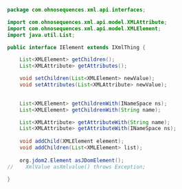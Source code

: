 
```java
package com.ohnosequences.xml.api.interfaces;

import com.ohnosequences.xml.api.model.XMLAttribute;
import com.ohnosequences.xml.api.model.XMLElement;
import java.util.List;

public interface IElement extends IXmlThing {

    List<XMLElement> getChildren();
    List<XMLAttribute> getAttributes();

    void setChildren(List<XMLElement> newValue);
    void setAttributes(List<XMLAttribute> newValue);

    
    List<XMLElement> getChildrenWith(INameSpace ns);
    List<XMLElement> getChildrenWith(String name);

    List<XMLAttribute> getAttributeWith(String name);
    List<XMLAttribute> getAttributeWith(INameSpace ns);
    
    void addChild(XMLElement element);
    void addChildren(List<XMLElement> list);
    
    org.jdom2.Element asJDomElement();
//    XmlValue asXmlvalue() throws Exception;
	
}

```




[main/java/com/ohnosequences/BioinfoUtil.java]: ../../../BioinfoUtil.java.md
[main/java/com/ohnosequences/util/BitOperations.java]: ../../../util/BitOperations.java.md
[main/java/com/ohnosequences/util/blast/BlastExporter.java]: ../../../util/blast/BlastExporter.java.md
[main/java/com/ohnosequences/util/blast/BlastSubset.java]: ../../../util/blast/BlastSubset.java.md
[main/java/com/ohnosequences/util/CodonUtil.java]: ../../../util/CodonUtil.java.md
[main/java/com/ohnosequences/util/Entry.java]: ../../../util/Entry.java.md
[main/java/com/ohnosequences/util/Executable.java]: ../../../util/Executable.java.md
[main/java/com/ohnosequences/util/ExecuteFromFile.java]: ../../../util/ExecuteFromFile.java.md
[main/java/com/ohnosequences/util/fasta/FastaSubSeq.java]: ../../../util/fasta/FastaSubSeq.java.md
[main/java/com/ohnosequences/util/fasta/FastaUtil.java]: ../../../util/fasta/FastaUtil.java.md
[main/java/com/ohnosequences/util/fasta/MultifastaSelector.java]: ../../../util/fasta/MultifastaSelector.java.md
[main/java/com/ohnosequences/util/fasta/SearchFastaHeaders.java]: ../../../util/fasta/SearchFastaHeaders.java.md
[main/java/com/ohnosequences/util/fasta/SearchFastaSequence.java]: ../../../util/fasta/SearchFastaSequence.java.md
[main/java/com/ohnosequences/util/file/FileUtil.java]: ../../../util/file/FileUtil.java.md
[main/java/com/ohnosequences/util/file/FnaFileFilter.java]: ../../../util/file/FnaFileFilter.java.md
[main/java/com/ohnosequences/util/file/GenomeFilesParser.java]: ../../../util/file/GenomeFilesParser.java.md
[main/java/com/ohnosequences/util/file/PttFileFilter.java]: ../../../util/file/PttFileFilter.java.md
[main/java/com/ohnosequences/util/file/RntFileFilter.java]: ../../../util/file/RntFileFilter.java.md
[main/java/com/ohnosequences/util/genbank/GBCommon.java]: ../../../util/genbank/GBCommon.java.md
[main/java/com/ohnosequences/util/gephi/GephiExporter.java]: ../../../util/gephi/GephiExporter.java.md
[main/java/com/ohnosequences/util/gephi/GexfToDotExporter.java]: ../../../util/gephi/GexfToDotExporter.java.md
[main/java/com/ohnosequences/util/go/GOExporter.java]: ../../../util/go/GOExporter.java.md
[main/java/com/ohnosequences/util/model/Feature.java]: ../../../util/model/Feature.java.md
[main/java/com/ohnosequences/util/model/Intergenic.java]: ../../../util/model/Intergenic.java.md
[main/java/com/ohnosequences/util/model/PalindromicityResult.java]: ../../../util/model/PalindromicityResult.java.md
[main/java/com/ohnosequences/util/ncbi/TaxonomyLoader.java]: ../../../util/ncbi/TaxonomyLoader.java.md
[main/java/com/ohnosequences/util/oric/OricDataRetriever.java]: ../../../util/oric/OricDataRetriever.java.md
[main/java/com/ohnosequences/util/Pair.java]: ../../../util/Pair.java.md
[main/java/com/ohnosequences/util/pal/PalindromicityAnalyzer.java]: ../../../util/pal/PalindromicityAnalyzer.java.md
[main/java/com/ohnosequences/util/security/MD5.java]: ../../../util/security/MD5.java.md
[main/java/com/ohnosequences/util/seq/SeqUtil.java]: ../../../util/seq/SeqUtil.java.md
[main/java/com/ohnosequences/util/statistics/StatisticalValues.java]: ../../../util/statistics/StatisticalValues.java.md
[main/java/com/ohnosequences/util/uniprot/UniprotProteinRetreiver.java]: ../../../util/uniprot/UniprotProteinRetreiver.java.md
[main/java/com/ohnosequences/xml/api/interfaces/IAttribute.java]: IAttribute.java.md
[main/java/com/ohnosequences/xml/api/interfaces/IElement.java]: IElement.java.md
[main/java/com/ohnosequences/xml/api/interfaces/INameSpace.java]: INameSpace.java.md
[main/java/com/ohnosequences/xml/api/interfaces/IXmlThing.java]: IXmlThing.java.md
[main/java/com/ohnosequences/xml/api/interfaces/package-info.java]: package-info.java.md
[main/java/com/ohnosequences/xml/api/model/NameSpace.java]: ../model/NameSpace.java.md
[main/java/com/ohnosequences/xml/api/model/package-info.java]: ../model/package-info.java.md
[main/java/com/ohnosequences/xml/api/model/XMLAttribute.java]: ../model/XMLAttribute.java.md
[main/java/com/ohnosequences/xml/api/model/XMLElement.java]: ../model/XMLElement.java.md
[main/java/com/ohnosequences/xml/api/model/XMLElementException.java]: ../model/XMLElementException.java.md
[main/java/com/ohnosequences/xml/api/util/XMLUtil.java]: ../util/XMLUtil.java.md
[main/java/com/ohnosequences/xml/model/Annotation.java]: ../../model/Annotation.java.md
[main/java/com/ohnosequences/xml/model/bio4j/Bio4jNodeIndexXML.java]: ../../model/bio4j/Bio4jNodeIndexXML.java.md
[main/java/com/ohnosequences/xml/model/bio4j/Bio4jNodeXML.java]: ../../model/bio4j/Bio4jNodeXML.java.md
[main/java/com/ohnosequences/xml/model/bio4j/Bio4jPropertyXML.java]: ../../model/bio4j/Bio4jPropertyXML.java.md
[main/java/com/ohnosequences/xml/model/bio4j/Bio4jRelationshipIndexXML.java]: ../../model/bio4j/Bio4jRelationshipIndexXML.java.md
[main/java/com/ohnosequences/xml/model/bio4j/Bio4jRelationshipXML.java]: ../../model/bio4j/Bio4jRelationshipXML.java.md
[main/java/com/ohnosequences/xml/model/bio4j/UniprotDataXML.java]: ../../model/bio4j/UniprotDataXML.java.md
[main/java/com/ohnosequences/xml/model/BlastOutput.java]: ../../model/BlastOutput.java.md
[main/java/com/ohnosequences/xml/model/BlastOutputParam.java]: ../../model/BlastOutputParam.java.md
[main/java/com/ohnosequences/xml/model/Codon.java]: ../../model/Codon.java.md
[main/java/com/ohnosequences/xml/model/ContigXML.java]: ../../model/ContigXML.java.md
[main/java/com/ohnosequences/xml/model/cufflinks/CuffLinksElement.java]: ../../model/cufflinks/CuffLinksElement.java.md
[main/java/com/ohnosequences/xml/model/embl/EmblXML.java]: ../../model/embl/EmblXML.java.md
[main/java/com/ohnosequences/xml/model/Frameshift.java]: ../../model/Frameshift.java.md
[main/java/com/ohnosequences/xml/model/Gap.java]: ../../model/Gap.java.md
[main/java/com/ohnosequences/xml/model/gb/GenBankXML.java]: ../../model/gb/GenBankXML.java.md
[main/java/com/ohnosequences/xml/model/genome/feature/Feature.java]: ../../model/genome/feature/Feature.java.md
[main/java/com/ohnosequences/xml/model/genome/feature/Intergenic.java]: ../../model/genome/feature/Intergenic.java.md
[main/java/com/ohnosequences/xml/model/genome/feature/MisRNA.java]: ../../model/genome/feature/MisRNA.java.md
[main/java/com/ohnosequences/xml/model/genome/feature/ORF.java]: ../../model/genome/feature/ORF.java.md
[main/java/com/ohnosequences/xml/model/genome/feature/RNA.java]: ../../model/genome/feature/RNA.java.md
[main/java/com/ohnosequences/xml/model/genome/feature/RRNA.java]: ../../model/genome/feature/RRNA.java.md
[main/java/com/ohnosequences/xml/model/genome/feature/TRNA.java]: ../../model/genome/feature/TRNA.java.md
[main/java/com/ohnosequences/xml/model/genome/GenomeElement.java]: ../../model/genome/GenomeElement.java.md
[main/java/com/ohnosequences/xml/model/gexf/AttributesXML.java]: ../../model/gexf/AttributesXML.java.md
[main/java/com/ohnosequences/xml/model/gexf/AttributeXML.java]: ../../model/gexf/AttributeXML.java.md
[main/java/com/ohnosequences/xml/model/gexf/AttValuesXML.java]: ../../model/gexf/AttValuesXML.java.md
[main/java/com/ohnosequences/xml/model/gexf/AttValueXML.java]: ../../model/gexf/AttValueXML.java.md
[main/java/com/ohnosequences/xml/model/gexf/EdgesXML.java]: ../../model/gexf/EdgesXML.java.md
[main/java/com/ohnosequences/xml/model/gexf/EdgeXML.java]: ../../model/gexf/EdgeXML.java.md
[main/java/com/ohnosequences/xml/model/gexf/GexfXML.java]: ../../model/gexf/GexfXML.java.md
[main/java/com/ohnosequences/xml/model/gexf/GraphXML.java]: ../../model/gexf/GraphXML.java.md
[main/java/com/ohnosequences/xml/model/gexf/NodesXML.java]: ../../model/gexf/NodesXML.java.md
[main/java/com/ohnosequences/xml/model/gexf/NodeXML.java]: ../../model/gexf/NodeXML.java.md
[main/java/com/ohnosequences/xml/model/gexf/SpellsXML.java]: ../../model/gexf/SpellsXML.java.md
[main/java/com/ohnosequences/xml/model/gexf/SpellXML.java]: ../../model/gexf/SpellXML.java.md
[main/java/com/ohnosequences/xml/model/gexf/viz/VizColorXML.java]: ../../model/gexf/viz/VizColorXML.java.md
[main/java/com/ohnosequences/xml/model/gexf/viz/VizPositionXML.java]: ../../model/gexf/viz/VizPositionXML.java.md
[main/java/com/ohnosequences/xml/model/gexf/viz/VizSizeXML.java]: ../../model/gexf/viz/VizSizeXML.java.md
[main/java/com/ohnosequences/xml/model/go/GoAnnotationXML.java]: ../../model/go/GoAnnotationXML.java.md
[main/java/com/ohnosequences/xml/model/go/GOSlimXML.java]: ../../model/go/GOSlimXML.java.md
[main/java/com/ohnosequences/xml/model/go/GoTermXML.java]: ../../model/go/GoTermXML.java.md
[main/java/com/ohnosequences/xml/model/go/SlimSetXML.java]: ../../model/go/SlimSetXML.java.md
[main/java/com/ohnosequences/xml/model/graphml/DataXML.java]: ../../model/graphml/DataXML.java.md
[main/java/com/ohnosequences/xml/model/graphml/EdgeXML.java]: ../../model/graphml/EdgeXML.java.md
[main/java/com/ohnosequences/xml/model/graphml/GraphmlXML.java]: ../../model/graphml/GraphmlXML.java.md
[main/java/com/ohnosequences/xml/model/graphml/GraphXML.java]: ../../model/graphml/GraphXML.java.md
[main/java/com/ohnosequences/xml/model/graphml/KeyXML.java]: ../../model/graphml/KeyXML.java.md
[main/java/com/ohnosequences/xml/model/graphml/NodeXML.java]: ../../model/graphml/NodeXML.java.md
[main/java/com/ohnosequences/xml/model/Hit.java]: ../../model/Hit.java.md
[main/java/com/ohnosequences/xml/model/Hsp.java]: ../../model/Hsp.java.md
[main/java/com/ohnosequences/xml/model/HspSet.java]: ../../model/HspSet.java.md
[main/java/com/ohnosequences/xml/model/Iteration.java]: ../../model/Iteration.java.md
[main/java/com/ohnosequences/xml/model/logs/LogRecordXML.java]: ../../model/logs/LogRecordXML.java.md
[main/java/com/ohnosequences/xml/model/metagenomics/ReadResultXML.java]: ../../model/metagenomics/ReadResultXML.java.md
[main/java/com/ohnosequences/xml/model/metagenomics/ReadXML.java]: ../../model/metagenomics/ReadXML.java.md
[main/java/com/ohnosequences/xml/model/metagenomics/SampleXML.java]: ../../model/metagenomics/SampleXML.java.md
[main/java/com/ohnosequences/xml/model/MetagenomicsDataXML.java]: ../../model/MetagenomicsDataXML.java.md
[main/java/com/ohnosequences/xml/model/mg7/MG7DataXML.java]: ../../model/mg7/MG7DataXML.java.md
[main/java/com/ohnosequences/xml/model/mg7/ReadResultXML.java]: ../../model/mg7/ReadResultXML.java.md
[main/java/com/ohnosequences/xml/model/mg7/SampleXML.java]: ../../model/mg7/SampleXML.java.md
[main/java/com/ohnosequences/xml/model/ncbi/NCBITaxonomyNodeXML.java]: ../../model/ncbi/NCBITaxonomyNodeXML.java.md
[main/java/com/ohnosequences/xml/model/oric/Oric.java]: ../../model/oric/Oric.java.md
[main/java/com/ohnosequences/xml/model/Overlap.java]: ../../model/Overlap.java.md
[main/java/com/ohnosequences/xml/model/pal/PalindromicityResultXML.java]: ../../model/pal/PalindromicityResultXML.java.md
[main/java/com/ohnosequences/xml/model/pg/Primer.java]: ../../model/pg/Primer.java.md
[main/java/com/ohnosequences/xml/model/PredictedGene.java]: ../../model/PredictedGene.java.md
[main/java/com/ohnosequences/xml/model/PredictedGenes.java]: ../../model/PredictedGenes.java.md
[main/java/com/ohnosequences/xml/model/PredictedRna.java]: ../../model/PredictedRna.java.md
[main/java/com/ohnosequences/xml/model/PredictedRnas.java]: ../../model/PredictedRnas.java.md
[main/java/com/ohnosequences/xml/model/uniprot/ArticleXML.java]: ../../model/uniprot/ArticleXML.java.md
[main/java/com/ohnosequences/xml/model/uniprot/CommentXML.java]: ../../model/uniprot/CommentXML.java.md
[main/java/com/ohnosequences/xml/model/uniprot/FeatureXML.java]: ../../model/uniprot/FeatureXML.java.md
[main/java/com/ohnosequences/xml/model/uniprot/InterproXML.java]: ../../model/uniprot/InterproXML.java.md
[main/java/com/ohnosequences/xml/model/uniprot/IsoformXML.java]: ../../model/uniprot/IsoformXML.java.md
[main/java/com/ohnosequences/xml/model/uniprot/KeywordXML.java]: ../../model/uniprot/KeywordXML.java.md
[main/java/com/ohnosequences/xml/model/uniprot/ProteinXML.java]: ../../model/uniprot/ProteinXML.java.md
[main/java/com/ohnosequences/xml/model/uniprot/SubcellularLocationXML.java]: ../../model/uniprot/SubcellularLocationXML.java.md
[main/java/com/ohnosequences/xml/model/util/Argument.java]: ../../model/util/Argument.java.md
[main/java/com/ohnosequences/xml/model/util/Arguments.java]: ../../model/util/Arguments.java.md
[main/java/com/ohnosequences/xml/model/util/Error.java]: ../../model/util/Error.java.md
[main/java/com/ohnosequences/xml/model/util/Execution.java]: ../../model/util/Execution.java.md
[main/java/com/ohnosequences/xml/model/util/FlexXMLWrapperClassCreator.java]: ../../model/util/FlexXMLWrapperClassCreator.java.md
[main/java/com/ohnosequences/xml/model/util/ScheduledExecutions.java]: ../../model/util/ScheduledExecutions.java.md
[main/java/com/ohnosequences/xml/model/util/XMLWrapperClass.java]: ../../model/util/XMLWrapperClass.java.md
[main/java/com/ohnosequences/xml/model/util/XMLWrapperClassCreator.java]: ../../model/util/XMLWrapperClassCreator.java.md
[main/java/com/ohnosequences/xml/model/wip/Region.java]: ../../model/wip/Region.java.md
[main/java/com/ohnosequences/xml/model/wip/WipPosition.java]: ../../model/wip/WipPosition.java.md
[main/java/com/ohnosequences/xml/model/wip/WipResult.java]: ../../model/wip/WipResult.java.md